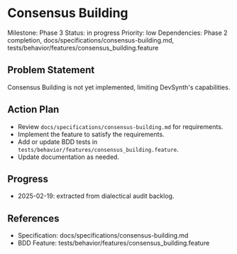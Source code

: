 # Consensus Building
Milestone: Phase 3
Status: in progress
Priority: low
Dependencies: Phase 2 completion, docs/specifications/consensus-building.md, tests/behavior/features/consensus_building.feature

## Problem Statement
Consensus Building is not yet implemented, limiting DevSynth's capabilities.


## Action Plan
- Review `docs/specifications/consensus-building.md` for requirements.
- Implement the feature to satisfy the requirements.
- Add or update BDD tests in `tests/behavior/features/consensus_building.feature`.
- Update documentation as needed.

## Progress
- 2025-02-19: extracted from dialectical audit backlog.

## References
- Specification: docs/specifications/consensus-building.md
- BDD Feature: tests/behavior/features/consensus_building.feature
